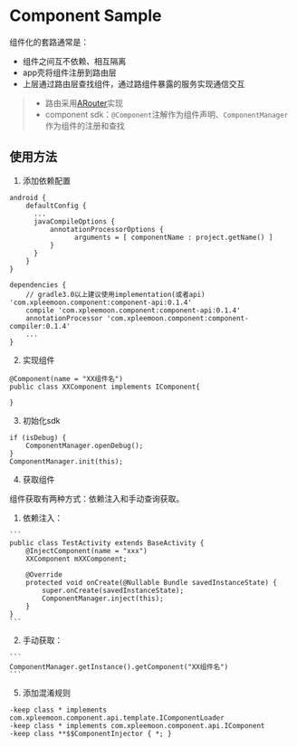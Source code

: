 # Component Sample

组件化的套路通常是：

  - 组件之间互不依赖、相互隔离
  - app壳将组件注册到路由层
  - 上层通过路由层查找组件，通过路组件暴露的服务实现通信交互

> - 路由采用[ARouter](https://github.com/alibaba/ARouter)实现
> - component sdk：`@Component`注解作为组件声明、`ComponentManager`作为组件的注册和查找

## 使用方法

1. 添加依赖配置

  ```
  android {
      defaultConfig {
      	...
      	javaCompileOptions {
      	    annotationProcessorOptions {
      		      arguments = [ componentName : project.getName() ]
      	    }
      	}
      }
  }

  dependencies {
      // gradle3.0以上建议使用implementation(或者api) 'com.xpleemoon.component:component-api:0.1.4'
      compile 'com.xpleemoon.component:component-api:0.1.4'
      annotationProcessor 'com.xpleemoon.component:component-compiler:0.1.4'
      ...
  }
  ```

2. 实现组件

  ```
  @Component(name = "XX组件名")
  public class XXComponent implements IComponent{

  }
  ```

3. 初始化sdk

  ```
  if (isDebug) {
      ComponentManager.openDebug();
  }
  ComponentManager.init(this);
  ```

4. 获取组件

  组件获取有两种方式：依赖注入和手动查询获取。

  1. 依赖注入：

    ```
    public class TestActivity extends BaseActivity {
        @InjectComponent(name = "xxx")
        XXComponent mXXComponent;

        @Override
        protected void onCreate(@Nullable Bundle savedInstanceState) {
            super.onCreate(savedInstanceState);
            ComponentManager.inject(this);
        }
    }
    ```

  2. 手动获取：

    ```
    ComponentManager.getInstance().getComponent("XX组件名")
    ```

5. 添加混淆规则

  ```
  -keep class * implements com.xpleemoon.component.api.template.IComponentLoader
  -keep class * implements com.xpleemoon.component.api.IComponent
  -keep class **$$ComponentInjector { *; }
  ```
